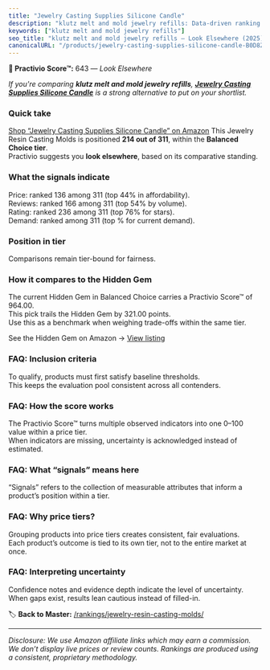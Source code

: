 ```yaml
---
title: "Jewelry Casting Supplies Silicone Candle"
description: "klutz melt and mold jewelry refills: Data-driven ranking using the Practivio Score™. Positioned by quality, value, demand, findability, momentum."
keywords: ["klutz melt and mold jewelry refills"]
seo_title: "klutz melt and mold jewelry refills — Look Elsewhere (2025)"
canonicalURL: "/products/jewelry-casting-supplies-silicone-candle-B0D8ZM2J21/"
---
```


**🚫 Practivio Score™:** 643 — _Look Elsewhere_


*If you're comparing **klutz melt and mold jewelry refills**, **[Jewelry Casting Supplies Silicone Candle](https://www.amazon.com/dp/B0D8ZM2J21?tag=practivio-20)** is a strong alternative to put on your shortlist.*
### Quick take
[Shop “Jewelry Casting Supplies Silicone Candle” on Amazon](https://www.amazon.com/dp/B0D8ZM2J21?tag=practivio-20)
This Jewelry Resin Casting Molds is positioned **214 out of 311**, within the **Balanced Choice tier**.  
Practivio suggests you **look elsewhere**, based on its comparative standing.

### What the signals indicate
Price: ranked 136 among 311 (top 44% in affordability).  
Reviews: ranked 166 among 311 (top 54% by volume).  
Rating: ranked 236 among 311 (top 76% for stars).  
Demand: ranked  among 311 (top % for current demand).

### Position in tier
Comparisons remain tier-bound for fairness.

### How it compares to the Hidden Gem
The current Hidden Gem in Balanced Choice carries a Practivio Score™ of 964.00.  
This pick trails the Hidden Gem by 321.00 points.  
Use this as a benchmark when weighing trade-offs within the same tier.  

See the Hidden Gem on Amazon → [View listing](https://www.amazon.com/dp/B08L7PP8F9?tag=practivio-20)

### FAQ: Inclusion criteria
To qualify, products must first satisfy baseline thresholds.  
This keeps the evaluation pool consistent across all contenders.

### FAQ: How the score works
The Practivio Score™ turns multiple observed indicators into one 0–100 value within a price tier.  
When indicators are missing, uncertainty is acknowledged instead of estimated.

### FAQ: What “signals” means here
“Signals” refers to the collection of measurable attributes that inform a product’s position within a tier.

### FAQ: Why price tiers?
Grouping products into price tiers creates consistent, fair evaluations.  
Each product’s outcome is tied to its own tier, not to the entire market at once.

### FAQ: Interpreting uncertainty
Confidence notes and evidence depth indicate the level of uncertainty.  
When gaps exist, results lean cautious instead of filled-in.


🏷️ **Back to Master:** [/rankings/jewelry-resin-casting-molds/](/rankings/jewelry-resin-casting-molds/)

---
_Disclosure: We use Amazon affiliate links which may earn a commission. We don’t display live prices or review counts. Rankings are produced using a consistent, proprietary methodology._
